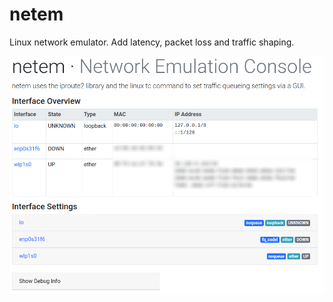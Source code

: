 # netem
Linux network emulator. Add latency, packet loss and traffic shaping.

![netem UI](https://raw.githubusercontent.com/abhid/netem/master/gui.png)
